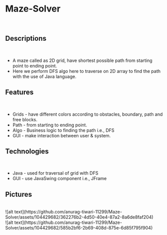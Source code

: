 # Maze-Solver
<br>
<h2>Descriptions</h2><br>
<ul><li>A maze called as 2D grid, have shortest possible path from starting point to ending point.</li>
<li>Here we perform DFS algo here to traverse on 2D array to find the path with the use of Java language.</li></ul>
<h2>Features</h2><br>
<ul><li>Grids - have different colors according to obstacles, boundary, path and free blocks.</li>
<li>Path - from starting to ending point.</li>
<li>Algo - Business logic to finding the path i.e., DFS</li>
<li>GUI - make interaction between user & system.</li></ul>
<h2>Technologies</h2><br>
<ul><li>Java - used for traversal of grid with DFS</li>
<li>GUI - use JavaSwing component i.e., JFrame</li></ul>
<h2>Pictures</h2><br>
![alt text](https://github.com/anurag-tiwari-11299/Maze-Solver/assets/104429682/362276b2-4d50-40e4-87a2-8a6de8faf204)
<br>
![alt text](https://github.com/anurag-tiwari-11299/Maze-Solver/assets/104429682/585b2bf6-2b69-408d-875e-6d85f795f904)
